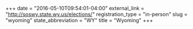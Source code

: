 +++
date = "2016-05-10T09:54:01-04:00"
external_link = "http://soswy.state.wy.us/elections/"
registration_type = "in-person"
slug = "wyoming"
state_abbreviation = "WY"
title = "Wyoming"
+++

